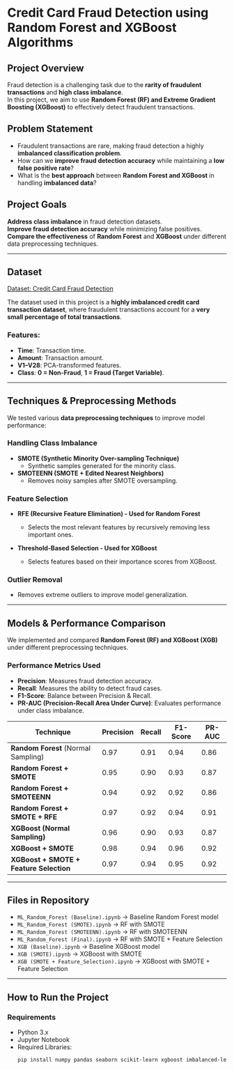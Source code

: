 # **Credit Card Fraud Detection using Random Forest and XGBoost Algorithms**

## **Project Overview**
Fraud detection is a challenging task due to the **rarity of fraudulent transactions** and **high class imbalance**. <br> In this project, we aim to use **Random Forest (RF) and Extreme Gradient Boosting (XGBoost)** to effectively detect fraudulent transactions.

## **Problem Statement**
- Fraudulent transactions are rare, making fraud detection a highly **imbalanced classification problem**.
- How can we **improve fraud detection accuracy** while maintaining a **low false positive rate**?
- What is the **best approach** between **Random Forest and XGBoost** in handling **imbalanced data**?

## **Project Goals**
 **Address class imbalance** in fraud detection datasets.  
 **Improve fraud detection accuracy** while minimizing false positives.  
 **Compare the effectiveness** of **Random Forest** and **XGBoost** under different data preprocessing techniques.

---

## **Dataset**
[Dataset: Credit Card Fraud Detection](https://www.kaggle.com/datasets/mlg-ulb/creditcardfraud/data)

The dataset used in this project is a **highly imbalanced credit card transaction dataset**, where fraudulent transactions account for a **very small percentage of total transactions**.


### **Features:**
- **Time**: Transaction time.
- **Amount**: Transaction amount.
- **V1–V28**: PCA-transformed features.
- **Class**: **0 = Non-Fraud**, **1 = Fraud (Target Variable)**.

---

## **Techniques & Preprocessing Methods**
We tested various **data preprocessing techniques** to improve model performance:

### **Handling Class Imbalance**
- **SMOTE (Synthetic Minority Over-sampling Technique)**  
  - Synthetic samples generated for the minority class.
- **SMOTEENN (SMOTE + Edited Nearest Neighbors)**
  - Removes noisy samples after SMOTE oversampling.

### **Feature Selection**
- **RFE (Recursive Feature Elimination) - Used for Random Forest**
  - Selects the most relevant features by recursively removing less important ones.

- **Threshold-Based Selection - Used for XGBoost**
  - Selects features based on their importance scores from XGBoost.

### **Outlier Removal**
- Removes extreme outliers to improve model generalization.

---

## **Models & Performance Comparison**
We implemented and compared **Random Forest (RF) and XGBoost (XGB)** under different preprocessing techniques.

### **Performance Metrics Used**
- **Precision**: Measures fraud detection accuracy.
- **Recall**: Measures the ability to detect fraud cases.
- **F1-Score**: Balance between Precision & Recall.
- **PR-AUC (Precision-Recall Area Under Curve)**: Evaluates performance under class imbalance.

| **Technique** | **Precision** | **Recall** | **F1-Score** | **PR-AUC** |
|--------------|-------------|------------|-------------|----------|
| **Random Forest** (Normal Sampling) | 0.97 | 0.91 | 0.94 | 0.86 |
| **Random Forest + SMOTE** | 0.95 | 0.90 | 0.93 | 0.87 |
| **Random Forest + SMOTEENN** | 0.94 | 0.92 | 0.92 | 0.86 |
| **Random Forest + SMOTE + RFE** | 0.97 | 0.92 | 0.94 | 0.91 |
| **XGBoost (Normal Sampling)** | 0.96 | 0.90 | 0.93 | 0.87 |
| **XGBoost + SMOTE** | 0.98 | 0.94 | 0.96 | 0.92 |
| **XGBoost + SMOTE + Feature Selection** | 0.97 | 0.94 | 0.95 | 0.92 |

---

## **Files in Repository**
- `ML_Random_Forest (Baseline).ipynb` → Baseline Random Forest model  
- `ML_Random_Forest (SMOTE).ipynb` → RF with SMOTE    
- `ML_Random_Forest (SMOTEENN).ipynb` → RF with SMOTEENN
- `ML_Random_Forest (Final).ipynb` → RF with SMOTE + Feature Selection  
- `XGB (Baseline).ipynb` → Baseline XGBoost model  
- `XGB (SMOTE).ipynb` → XGBoost with SMOTE  
- `XGB (SMOTE + Feature_Selection).ipynb` → XGBoost with SMOTE + Feature Selection  

---

## **How to Run the Project**
### **Requirements**
- Python 3.x
- Jupyter Notebook
- Required Libraries:  
  ```bash
  pip install numpy pandas seaborn scikit-learn xgboost imbalanced-learn
